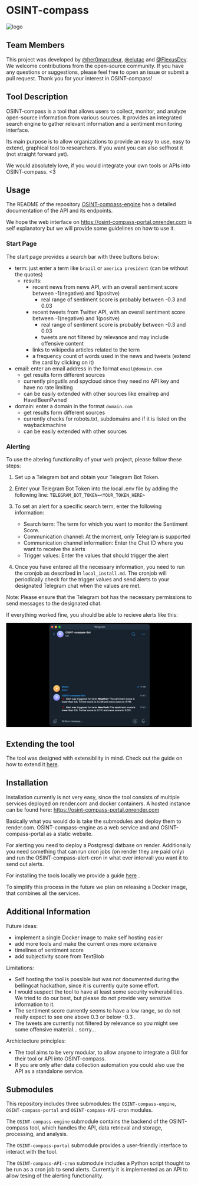 # OSINT-compass

![logo](https://github.com/elpato-dev/OSINT-compass/blob/main/images/logo.pngg)

## Team Members
This project was developed by [@her0marodeur](https://github.com/her0marodeur), [@elutac](https://github.com/elutac) and [@FlexusDev](https://github.com/FlexusDev). We welcome contributions from the open-source community. If you have any questions or suggestions, please feel free to open an issue or submit a pull request. Thank you for your interest in OSINT-compass!

## Tool Description
OSINT-compass is a tool that allows users to collect, monitor, and analyze open-source information from various sources. It provides an integrated search engine to gather relevant information and a sentiment monitoring interface.

Its main purpose is to allow organizations to provide an easy to use, easy to extend, graphical tool to researchers. If you want you can also selfhost it (not straight forward yet).

 We would absolutely love, if you would integrate your own tools or APIs into OSINT-compass. <3 

## Usage
The README of the repository [OSINT-compass-engine](https://github.com/elpato-dev/OSINT-compass-engine/blob/main/README.md) has a detailed documentation of the API and its endpoints.

We hope the web interface on https://osint-compass-portal.onrender.com is self explanatory but we will provide some guidelines on how to use it.

### Start Page

The start page provides a search bar with three buttons below:
- term: just enter a term like `brazil` or `america president` (can be without the quotes)
  - results:
    - recent news from news API, with an overall sentiment score between -1(negative) and 1(positve)
      - real range of sentiment score is probably between -0.3 and 0.03
    - recent tweets from Twitter API, with an overall sentiment score between -1(negative) and 1(positve)
      - real range of sentiment score is probably between -0.3 and 0.03
      - tweets are not filtered by relevance and may include offensive content
    - links to wikipedia articles related to the term
    - a frequency count of words used in the news and tweets (extend the card by clicking on it)
- email: enter an email address in the format `email@domain.com`
     - get results form different sources
     - currently pingutils and spycloud since they need no API key and have no rate limiting
     - can be easily extended with other sources like emailrep and HaveIBeenPwned
- domain: enter a domain in the format `domain.com`
     - get results form different sources
     - currently checks for robots.txt, subdomains and if it is listed on the waybackmachine
     - can be easily extended with other sources
     
### Alerting

To use the altering functionality of your web project, please follow these steps:

1. Set up a Telegram bot and obtain your Telegram Bot Token.

2. Enter your Telegram Bot Token into the local .env file by adding the following line: `TELEGRAM_BOT_TOKEN=<YOUR_TOKEN_HERE>`

3. To set an alert for a specific search term, enter the following information:
   - Search term: The term for which you want to monitor the Sentiment Score.
   - Communication channel: At the moment, only Telegram is supported
   - Communication channel information: Enter the Chat ID where you want to receive the alerts
   - Trigger values: Enter the values that should trigger the alert
   
4. Once you have entered all the necessary information, you need to run the cronjob as described in `local_install.md`. The cronjob will periodically check for the trigger values and send alerts to your designated Telegram chat when the values are met.

Note: Please ensure that the Telegram bot has the necessary permissions to send messages to the designated chat.

If everything worked fine, you should be able to recieve alerts like this:

![telegram_alerts](https://github.com/elpato-dev/OSINT-compass/blob/main/images/telegram_alerts.png)

## Extending the tool

The tool was designed with extensibility in mind. Check out the guide on how to extend it [here](https://github.com/elpato-dev/OSINT-compass/blob/main/extension_guide.md).

## Installation
Installation currently is not very easy, since the tool consists of multiple services deployed on render.com and docker containers. A hosted instance can be found here: https://osint-compass-portal.onrender.com

Basically what you would do is take the submodules and deploy them to render.com. OSINT-compass-engine as a web service and and OSINT-compass-portal as a static website. 

For alerting you need to deploy a Postgresql datbase on render. Additionally you need something that can run cron jobs (on render they are paid only) and run the OSINT-compass-alert-cron in what ever intervall you want it to send out alerts. 

For installing the tools locally we provide a guide [here](https://github.com/elpato-dev/OSINT-compass/blob/main/local_install.md) .

To simplify this process in the future we plan on releasing a Docker image, that combines all the services.

## Additional Information
Future ideas:
- implement a single Docker image to make self hosting easier
- add more tools and make the current ones more extensive
- timelines of sentiment score
- add subjectivity score from TextBlob

Limitations:
- Self hosting the tool is possible but was not documented during the bellingcat hackathon, since it is currently quite some effort.
- I would suspect the tool to have at least some security vulnerabilities. We tried to do our best, but please do not provide very sensitive information to it.
- The sentiment score currently seems to have a low range, so do not really expect to see one above 0.3 or below -0.3 . 
- The tweets are currently not filtered by relevance so you might see some offensive material... sorry...

Archictecture principles:
- The tool aims to be very modular, to allow anyone to integrate a GUI for their tool or API into OSINT-compass.
- If you are only after data collection automation you could also use the API as a standalone service.

## Submodules
This repository includes three submodules: the `OSINT-compass-engine`, `OSINT-compass-portal` and `OSINT-compass-API-cron` modules. 

The `OSINT-compass-engine` submodule contains the backend of the OSINT-compass tool, which handles the API, data retrieval and storage, processing, and analysis. 

The `OSINT-compass-portal` submodule provides a user-friendly interface to interact with the tool. 

The `OSINT-compass-API-cron` submodule includes a Python script thought to be run as a cron job to send alerts. Currently it is implemented as an API to allow tesing of the alerting functionality.

